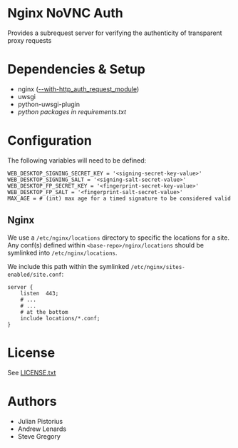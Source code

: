 # Nginx NoVNC Auth

Provides a subrequest server for verifying the authenticity of transparent proxy requests

# Dependencies & Setup

- nginx ([--with-http_auth_request_module](http://nginx.org/en/docs/http/ngx_http_auth_request_module.html))
- uwsgi
- python-uwsgi-plugin
- _python packages in requirements.txt_


# Configuration

The following variables will need to be defined:

```
WEB_DESKTOP_SIGNING_SECRET_KEY = '<signing-secret-key-value>'
WEB_DESKTOP_SIGNING_SALT = '<signing-salt-secret-value>'
WEB_DESKTOP_FP_SECRET_KEY = '<fingerprint-secret-key-value>'
WEB_DESKTOP_FP_SALT = '<fingerprint-salt-secret-value>'
MAX_AGE = # (int) max age for a timed signature to be considered valid
```

## Nginx

We use a `/etc/nginx/locations` directory to specific the locations for a site. Any conf(s) defined within `<base-repo>/nginx/locations` should be symlinked into `/etc/nginx/locations`.

We include this path within the symlinked `/etc/nginx/sites-enabled/site.conf`:

```
server {
    listen  443;
    # ...
    # ...
    # at the bottom
    include locations/*.conf;
}
```

# License

See [LICENSE.txt](LICENSE.txt)

# Authors
- Julian Pistorius
- Andrew Lenards
- Steve Gregory
